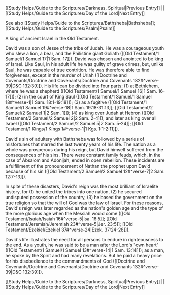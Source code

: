 [[Study Helps/Guide to the Scriptures/Darkness, Spiritual|Previous Entry]]  ||  [[Study Helps/Guide to the Scriptures/Day of the Lord|Next Entry]]

 See also [[Study Helps/Guide to the Scriptures/Bathsheba|Bathsheba]]; [[Study Helps/Guide to the Scriptures/Psalm|Psalm]]

 A king of ancient Israel in the Old Testament.

 David was a son of Jesse of the tribe of Judah. He was a courageous youth who slew a lion, a bear, and the Philistine giant Goliath ([[Old Testament/1 Samuel/1 Samuel 17|1 Sam. 17]]). David was chosen and anointed to be king of Israel. Like Saul, in his adult life he was guilty of grave crimes, but, unlike Saul, he was capable of true contrition. He was therefore able to find forgiveness, except in the murder of Uriah ([[Doctrine and Covenants/Doctrine and Covenants/Doctrine and Covenants 132#^verse-39|D&C 132:39]]). His life can be divided into four parts: (1) at Bethlehem, where he was a shepherd ([[Old Testament/1 Samuel/1 Samuel 16|1 Sam. 16-17]]); (2) in the court of King Saul ([[Old Testament/1 Samuel/1 Samuel 18#^verse-1|1 Sam. 18:1-19:18]]); (3) as a fugitive ([[Old Testament/1 Samuel/1 Samuel 19#^verse-18|1 Sam. 19:18-31:13]]; [[Old Testament/2 Samuel/2 Samuel 1|2 Sam. 1]]); (4) as king over Judah at Hebron ([[Old Testament/2 Samuel/2 Samuel 2|2 Sam. 2-4]]), and later as king over all Israel ([[Old Testament/2 Samuel/2 Samuel 5|2 Sam. 5-24]]; [[Old Testament/1 Kings/1 Kings 1#^verse-1|1 Kgs. 1:1-2:11]]).

 David's sin of adultery with Bathsheba was followed by a series of misfortunes that marred the last twenty years of his life. The nation as a whole was prosperous during his reign, but David himself suffered from the consequences of his sins. There were constant family feuds, which, in the case of Absalom and Adonijah, ended in open rebellion. These incidents are a fulfillment of the pronouncement of Nathan the prophet upon David because of his sin ([[Old Testament/2 Samuel/2 Samuel 12#^verse-7|2 Sam. 12:7-13]]).

 In spite of these disasters, David's reign was the most brilliant of Israelite history, for (1) he united the tribes into one nation, (2) he secured undisputed possession of the country, (3) he based the government on the true religion so that the will of God was the law of Israel. For these reasons, David's reign was later regarded as the nation's golden age and the type of the more glorious age when the Messiah would come ([[Old Testament/Isaiah/Isaiah 16#^verse-5|Isa. 16:5]]; [[Old Testament/Jeremiah/Jeremiah 23#^verse-5|Jer. 23:5]]; [[Old Testament/Ezekiel/Ezekiel 37#^verse-24|Ezek. 37:24-28]]).

 David's life illustrates the need for all persons to endure in righteousness to the end. As a youth, he was said to be a man after the Lord's "own heart" ([[Old Testament/1 Samuel/1 Samuel 13#^verse-14|1 Sam. 13:14]]); as a man, he spoke by the Spirit and had many revelations. But he paid a heavy price for his disobedience to the commandments of God ([[Doctrine and Covenants/Doctrine and Covenants/Doctrine and Covenants 132#^verse-39|D&C 132:39]]).

[[Study Helps/Guide to the Scriptures/Darkness, Spiritual|Previous Entry]]  ||  [[Study Helps/Guide to the Scriptures/Day of the Lord|Next Entry]]